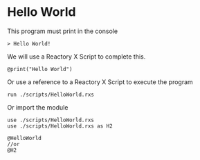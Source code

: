 # Hello World
This program must print in the console
```
> Hello World!
```

We will use a Reactory X Script to complete this.

```rxs
@print("Hello World")
```

Or use a reference to a Reactory X Script to execute the program
```rxs
run ./scripts/HelloWorld.rxs
```

Or import the module
```rxs
use ./scripts/HelloWorld.rxs
use ./scripts/HelloWorld.rxs as H2

@HelloWorld
//or
@H2
```

